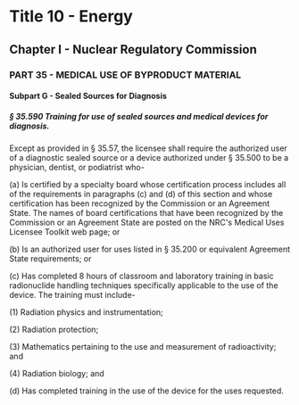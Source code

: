 
# Title 10 - Energy
## Chapter I - Nuclear Regulatory Commission
### PART 35 - MEDICAL USE OF BYPRODUCT MATERIAL
#### Subpart G - Sealed Sources for Diagnosis
##### § 35.590 Training for use of sealed sources and medical devices for diagnosis.

Except as provided in § 35.57, the licensee shall require the authorized user of a diagnostic sealed source or a device authorized under § 35.500 to be a physician, dentist, or podiatrist who-

(a) Is certified by a specialty board whose certification process includes all of the requirements in paragraphs (c) and (d) of this section and whose certification has been recognized by the Commission or an Agreement State. The names of board certifications that have been recognized by the Commission or an Agreement State are posted on the NRC's Medical Uses Licensee Toolkit web page; or

(b) Is an authorized user for uses listed in § 35.200 or equivalent Agreement State requirements; or

(c) Has completed 8 hours of classroom and laboratory training in basic radionuclide handling techniques specifically applicable to the use of the device. The training must include-

(1) Radiation physics and instrumentation;

(2) Radiation protection;

(3) Mathematics pertaining to the use and measurement of radioactivity; and

(4) Radiation biology; and

(d) Has completed training in the use of the device for the uses requested.
